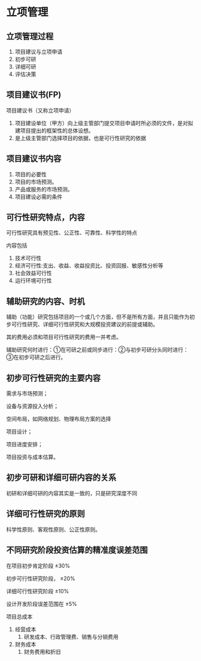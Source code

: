# 立项管理

## 立项管理过程

1. 项目建议与立项申请
2. 初步可研
3. 详细可研
4. 评估决策

## 项目建议书(FP)

项目建议书（又称立项申请）

1. 项目建设单位（甲方）向上级主管部门提交项目申请时所必须的文件，是对拟建项目提出的框架性的总体设想。
2. 是上级主管部门选择项目的依据，也是可行性研究的依据

## 项目建议书内容

1. 项目的必要性
2. 项目的市场预测。
3. 产品或服务的市场预测。
4. 项目建设必需的条件

## 可行性研究特点，内容

可行性研究具有预见性、公正性、可靠性、科学性的特点

内容包括

1. 技术可行性
2. 经济可行性:支出、收益、收益投资比、投资回报、敏感性分析等
3. 社会效益可行性
4. 运行环境可行性

## 辅助研究的内容、时机

辅助（功能）研究包括项目的一个或几个方面，但不是所有方面，并且只能作为初步可行性研究、详细可行性研究和大规模投资建议的前提或辅助。

其的费用必须和项目可行性研究的费用一并考虑。

辅助研究何时进行：①在可研之前或同步进行：②与初步可研分头同时进行：③在初步可研之后进行。

## 初步可行性研究的主要内容

需求与市场预测；

设备与资源投入分析；

空间布局，如网络规划、物理布局方案的选择

项目设计；

项目进度安排；

项目投资与成本估算。

## 初步可研和详细可研内容的关系

初研和详细可研的内容其实是一致的，只是研究深度不同

## 详细可行性研究的原则

科学性原则、客观性原则、公正性原则。

## 不同研究阶段投资估算的精准度误差范围

在项目初步肯定阶段 ±30%

初步可行性研究阶段， ±20%

详细可行性研究阶段 ±10%

设计开发阶段误差范围在 ±5%

项目总成本

1. 经营成本
    1. 研发成本、行政管理费、销售与分销费用
2. 财务成本
    1. 财务费用和折旧

